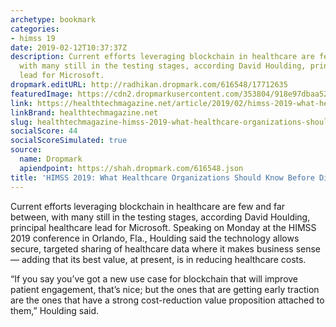 ```yaml
---
archetype: bookmark
categories:
- himss 19
date: 2019-02-12T10:37:37Z
description: Current efforts leveraging blockchain in healthcare are few and far between,
  with many still in the testing stages, according David Houlding, principal healthcare
  lead for Microsoft.
dropmark.editURL: http://radhikan.dropmark.com/616548/17712635
featuredImage: https://cdn2.dropmarkusercontent.com/353804/918e97dbaa525c53b00cbe7d88737f648939cadb60cac50ecc20e7af316031c5/thumbnail/HT_Microsoft_DavidHoulding.jpg?Expires=1557430063&Signature=MPh4CLc09CSisLS6FPfyCqNOaO1sIOST2oucYD3M7IO3szCSKVE2NMhEQIFqy-ALJp17vFuxxVF350k3-nhN-V9qRapOovdqCx54SM59f4movGFH01YdQrH3oN4tlGmgQs4KEKa40-rE~EDIGuwdfT8ZomRg1MNjtyPrMkzU~InOOJUg~Id5tboTHBQqjgLsVuD7INFed~IkVtxMPIYnzos09VdfJg36kTXK0FmqDQumgAwbzHOD7jieP20KlOkiESl156id8mt-OWdyFVspcwz2nSEidULGtt5gcz7h1ArmcsKkAGTnBfzfAPziE0BnTzIiznNtdj3d6UXUVaNBxQ__&Key-Pair-Id=APKAITQYWVEN757ZA4KQ
link: https://healthtechmagazine.net/article/2019/02/himss-2019-what-healthcare-organizations-should-know-diving-blockchain
linkBrand: healthtechmagazine.net
slug: healthtechmagazine-himss-2019-what-healthcare-organizations-should-know-before-diving-into-blockchain
socialScore: 44
socialScoreSimulated: true
source:
  name: Dropmark
  apiendpoint: https://shah.dropmark.com/616548.json
title: 'HIMSS 2019: What Healthcare Organizations Should Know Before Diving into Blockchain'
---
```

Current efforts leveraging blockchain in healthcare are few and far between, with many still in the testing stages, according David Houlding, principal healthcare lead for Microsoft. Speaking on Monday at the HIMSS 2019 conference in Orlando, Fla., Houlding said the technology allows secure, targeted sharing of healthcare data where it makes business sense — adding that its best value, at present, is in reducing healthcare costs.

“If you say you’ve got a new use case for blockchain that will improve patient engagement, that’s nice; but the ones that are getting early traction are the ones that have a strong cost-reduction value proposition attached to them,” Houlding said.


